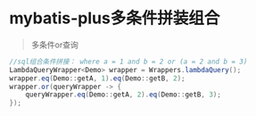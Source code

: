 # mybatis-plus多条件拼装组合

> 多条件or查询

```java
//sql组合条件拼接： where a = 1 and b = 2 or (a = 2 and b = 3)
LambdaQueryWrapper<Demo> wrapper = Wrappers.lambdaQuery();
wrapper.eq(Demo::getA, 1).eq(Demo::getB, 2);
wrapper.or(queryWrapper -> {
    queryWrapper.eq(Demo::getA, 2).eq(Demo::getB, 3);
});
```

